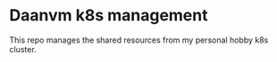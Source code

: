 # Daanvm k8s management

This repo manages the shared resources from my personal hobby k8s cluster.
